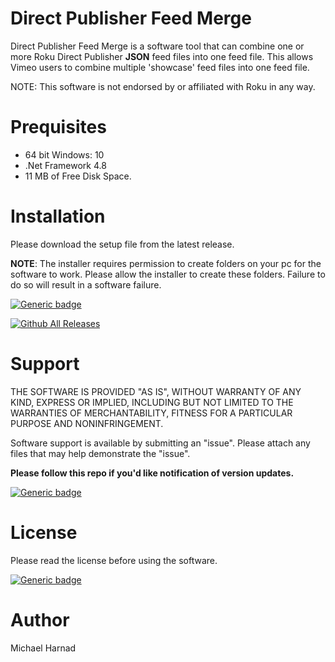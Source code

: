 # Direct Publisher Feed Merge
Direct Publisher Feed Merge is a software tool that can combine one or more Roku Direct Publisher **JSON** feed files into one feed file.  This allows Vimeo users to combine multiple 'showcase' feed files into one feed file.  

NOTE: This software is not endorsed by or affiliated with Roku in any way.

# Prequisites
* 64 bit Windows: 10
* .Net Framework 4.8
* 11 MB of Free Disk Space.

# Installation
Please download the setup file from the latest release.

**NOTE**: The installer requires permission to create folders on your pc for the software to work.  Please allow the installer to create these folders.  Failure to do so will result in a software failure.

[![Generic badge](https://img.shields.io/badge/Download-Latest-blue.svg)](https://github.com/rrirower/DPFeedMerge/releases/latest)

[![Github All Releases](https://img.shields.io/github/downloads/rrirower/DPFeedMerge/total.svg)](https://github.com/rrirower/DPFeedMerge/releases/latest)

# Support
THE SOFTWARE IS PROVIDED "AS IS", WITHOUT WARRANTY OF ANY KIND, EXPRESS OR IMPLIED, INCLUDING BUT NOT LIMITED TO THE WARRANTIES OF MERCHANTABILITY, FITNESS FOR A PARTICULAR PURPOSE AND NONINFRINGEMENT.

Software support is available by submitting an "issue".  Please attach any files that may help demonstrate the "issue".

**Please follow this repo if you'd like notification of version updates.**

[![Generic badge](https://img.shields.io/badge/Issues-New-green.svg)](https://github.com/rrirower/DPFeedMerge/issues/new)

# License
Please read the license before using the software.

[![Generic badge](https://img.shields.io/badge/License-EULA-blue.svg)](https://github.com/rrirower/DPFeedMerge/blob/master/LICENSE.md)

# Author
Michael Harnad
